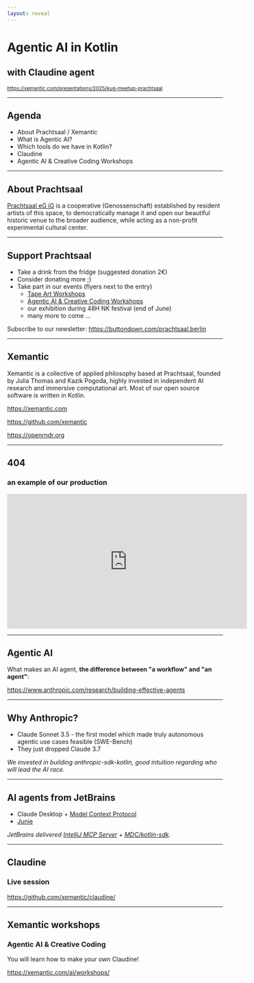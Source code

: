 ```yaml
---
layout: reveal
---
```

# Agentic AI in Kotlin
## with Claudine agent

<small><https://xemantic.com/presentations/2025/kug-meetup-prachtsaal></small>

---
## Agenda

- About Prachtsaal / Xemantic
- What is Agentic AI?
- Which tools do we have in Kotlin?
- Claudine
- Agentic AI & Creative Coding Workshops

---
## About Prachtsaal
 
[Prachtsaal eG iG](https://prachtsaal.berlin/) is a cooperative (Genossenschaft) established by resident artists of this space, to democratically manage it and open our beautiful historic venue to the broader audience, while acting as a non-profit experimental cultural center.

---
## Support Prachtsaal

- Take a drink from the fridge (suggested donation 2€)
- Consider donating more ;)
- Take part in our events (flyers next to the entry)
  - [Tape Art Workshops](https://prachtsaal.berlin/)
  - [Agentic AI & Creative Coding Workshops](https://xemantic.com/ai/workshops/)
  - our exhibition during 48H NK festival (end of June)
  - many more to come ...

Subscribe to our newsletter: <https://buttondown.com/prachtsaal.berlin>

---
## Xemantic

Xemantic is a collective of applied philosophy based at Prachtsaal, founded by Julia Thomas and Kazik Pogoda, highly invested in independent AI research and immersive computational art. Most of our open source software is written in Kotlin.

<https://xemantic.com>

<https://github.com/xemantic>

<https://openrndr.org>

---
## 404 
### an example of our production

<iframe width="560" height="315" src="https://www.youtube.com/embed/Hb-P2f0cyMI?si=uDb8Uo-zzsxmzXtT" title="YouTube video player" frameborder="0" allow="accelerometer; autoplay; clipboard-write; encrypted-media; gyroscope; picture-in-picture; web-share" referrerpolicy="strict-origin-when-cross-origin" allowfullscreen></iframe>

---
## Agentic AI

What makes an AI agent, **the difference between "a workflow" and "an agent"**:

https://www.anthropic.com/research/building-effective-agents

---
## Why Anthropic?

* Claude Sonnet 3.5 - the first model which made truly autonomous agentic use cases feasible (SWE-Bench) 
* They just dropped Claude 3.7

_We invested in building anthropic-sdk-kotlin, good intuition regarding who will lead the AI race._ 

---
## AI agents from JetBrains

* Claude Desktop + [Model Context Protocol](https://modelcontextprotocol.io/i)
* [Junie](https://www.jetbrains.com/junie/)

_JetBrains delivered [IntelliJ MCP Server](https://plugins.jetbrains.com/plugin/26071-mcp-server) +
[MDC/kotlin-sdk](https://github.com/modelcontextprotocol/kotlin-sdk)._

---
## Claudine
### Live session

<https://github.com/xemantic/claudine/>

---
## Xemantic workshops
### Agentic AI & Creative Coding

You will learn how to make your own Claudine!

<https://xemantic.com/ai/workshops/>
